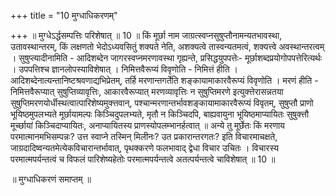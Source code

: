 +++
title = "10 मुग्धाधिकरणम्"

+++
॥ मुग्धेऽर्द्धसम्पत्तिः परिशेषात् ॥ 10 ॥ किं मूर्छा नाम जाग्रत्स्वप्नसुषुप्तौनामन्यतभावस्था, उतावस्थान्तरम्, किं लक्षणतो भेदोऽध्यवसितुं शक्यते नेति, अशक्यत्वे तास्वन्यतमत्वं, शक्यत्त्वे अवस्थान्तरत्वम् । सुषुप्त्यादीनामिति - आदिशब्देन जागरस्वप्नमरणावस्था गृह्यन्ते, प्रसिद्धयुपपत्तेः- मूर्छाशब्दप्रयोगोपपत्तेरित्यर्थः । उपपत्तिश्च ज्ञानलोपस्याविशेषात् । निमित्तवैरूप्यं विवृणोति - निमित्तं हीति । आदिशब्देनात्यन्तानिष्टश्रवणाद्यभिप्रेतम्, तर्हि मरणान्तगर्तेति शङ्कायामाकारवैरूप्यं विवृणोति । मरणं हीति - निमित्तवैरूप्यात् सुषुप्तिव्यावृत्तिः, आकारवैरूप्यात् मरणव्यावृत्तिः न सुषुप्तिमरणे इत्युक्त्तेरासन्नतया सुषुप्तिमरणयोर्धीस्थत्वात्पारिशेष्यमुक्त्तवान्, पश्चान्मरणान्तर्भावशङ्कायामाकारवैरूप्यं विवृतम्, सुषुप्तौ प्राणो भूयिष्ठमुपलभ्यते मूर्छायामल्पः किञ्चिदुपलभ्यते, मृतौ न किञ्चिदपि, बाह्यवायुना भूयिष्ठमाप्यायितः सुषुक्त्तौ मूर्च्छायां किञ्चिदाप्यायितः, अनाप्यायितस्य प्राणस्योपलम्भानर्हत्वात् ॥ अन्ये तु मूर्छेतः किं मरणाय परमात्मानमभिसम्पन्नः? उत्त स्वाप्ने तस्मिन् मिलीनः? उत प्रकारान्तरगतः? इति विचारमाचक्षते, जाग्रदादिष्वन्यतमेत्येकविचारान्तर्भावात्, पृथक्करणे फलभावाद् द्वेधा विचार उचितः । विचारस्य परमात्मपर्यन्तत्वं च विफलं पारिशेष्यहेतोः परमात्मपर्यन्तत्वे अतत्पर्यन्तत्वे चाविशेषात् ॥ 10 ॥

॥ मुग्धाधिकरणं समाप्तम् ॥

